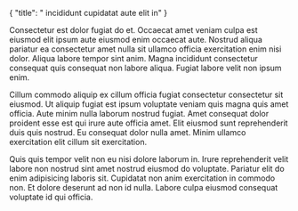 {
  "title": " incididunt cupidatat aute elit in"
}

Consectetur est dolor fugiat do et. Occaecat amet veniam culpa est eiusmod elit ipsum aute eiusmod enim occaecat aute. Nostrud aliqua pariatur ea consectetur amet nulla sit ullamco officia exercitation enim nisi dolor. Aliqua labore tempor sint anim. Magna incididunt consectetur consequat quis consequat non labore aliqua. Fugiat labore velit non ipsum enim.

Cillum commodo aliquip ex cillum officia fugiat consectetur consectetur sit eiusmod. Ut aliquip fugiat est ipsum voluptate veniam quis magna quis amet officia. Aute minim nulla laborum nostrud fugiat. Amet consequat dolor proident esse est qui irure aute officia amet. Elit eiusmod sunt reprehenderit duis quis nostrud. Eu consequat dolor nulla amet. Minim ullamco exercitation elit cillum sit exercitation.

Quis quis tempor velit non eu nisi dolore laborum in. Irure reprehenderit velit labore non nostrud sint amet nostrud eiusmod do voluptate. Pariatur elit do enim adipisicing laboris sit. Cupidatat non anim exercitation in commodo non. Et dolore deserunt ad non id nulla. Labore culpa eiusmod consequat voluptate id qui officia.